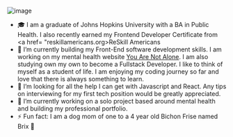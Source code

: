 ![image](https://user-images.githubusercontent.com/81329038/133164863-2e28aee5-6ebf-4711-9fc3-170b0a718086.png)
- 🎓 I am a graduate of Johns Hopkins University with a BA in Public Health.  I also recently earned my Frontend Developer Certificate from <a href= "reskillamericans.org>ReSkill Americans<a>
- 🌱 I’m currently building my Front-End software development skills.  I am working on my mental health website <a href= "https://cmatth21.github.io/You-Are-Not-Alone-Phase-3-Project/index.html">You Are Not Alone</a>. I am also studying own my own to become a Fullstack Developer. I like to think of myself as a student of life. I am enjoying my coding journey so far and love that there is always something to learn.
- 🤔 I’m looking for all the help I can get with Javascript and React. Any tips on interviewing for my first tech position would be greatly appreciated.
- 🔭 I’m currently working on a solo project based around mental health and building my professional portfolio.
- ⚡ Fun fact: I am a dog mom of one to a 4 year old Bichon Frise named Brix 🐾

<!--
**cmatth21/cmatth21** is a ✨ _special_ ✨ repository because its `README.md` (this file) appears on your GitHub profile.

Here are some ideas to get you started:

- 🔭 I’m currently working on ...
- 🌱 I’m currently learning ...
- 👯 I’m looking to collaborate on ...
- 🤔 I’m looking for help with ...
- 💬 Ask me about ...
- 📫 How to reach me: ...
- 😄 Pronouns: ...
- ⚡ Fun fact: ...
-->
